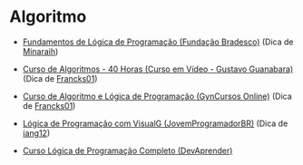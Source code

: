 # Algoritmo

- [Fundamentos de Lógica de Programação (Fundação Bradesco)](https://www.ev.org.br/cursos/fundamentos-de-logica-de-programacao) (Dica de [Minaraih](https://github.com/Minaraih))

- [Curso de Algoritmos - 40 Horas (Curso em Vídeo - Gustavo Guanabara)](https://www.cursoemvideo.com/curso/curso-de-algoritmo/) (Dica de [Francks01](https://github.com/Francks01))

- [Curso de Algoritmo e Lógica de Programação (GynCursos Online)](https://gyncursos.com.br/course/curso-de-algoritmo-gratis-online/) (Dica de [Francks01](https://github.com/Francks01))

- [Lógica de Programação com VisualG (JovemProgramadorBR)](https://www.youtube.com/watch?v=3nimGaFRLwI&list=PL9kG3mxAhzQVDLxToTD2rWrUzxjFGmqvt) (Dica de [iang12](https://github.com/iang12))

- [Curso Lógica de Programação Completo (DevAprender)](https://www.youtube.com/watch?v=iF2MdbrTiBM) 
